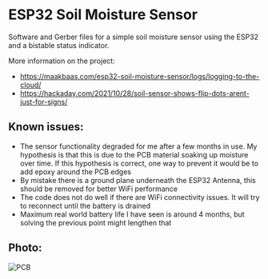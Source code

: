 # ESP32 Soil Moisture Sensor
Software and Gerber files for a simple soil moisture sensor using the ESP32 and a bistable status indicator.

More information on the project:
* https://maakbaas.com/esp32-soil-moisture-sensor/logs/logging-to-the-cloud/
* https://hackaday.com/2021/10/28/soil-sensor-shows-flip-dots-arent-just-for-signs/

## Known issues:

* The sensor functionality degraded for me after a few months in use. My hypothesis is that this is due to the PCB material soaking up moisture over time. If this hypothesis is correct, one way to prevent it would be to add epoxy around the PCB edges
* By mistake there is a ground plane underneath the ESP32 Antenna, this should be removed for better WiFi performance
* The code does not do well if there are WiFi connectivity issues. It will try to reconnect until the battery is drained
* Maximum real world battery life I have seen is around 4 months, but solving the previous point might lengthen that

## Photo:

![PCB](https://cdn.hackaday.io/images/6948091618431806487.jpg)

